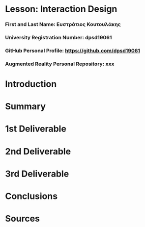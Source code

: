 # Lesson: Interaction Design

### First and Last Name: Ευστράτιος Κουτουλάκης
### University Registration Number: dpsd19061
### GitHub Personal Profile: https://github.com/dpsd19061
### Augmented Reality Personal Repository: xxx

# Introduction

# Summary


# 1st Deliverable


# 2nd Deliverable


# 3rd Deliverable 


# Conclusions


# Sources

